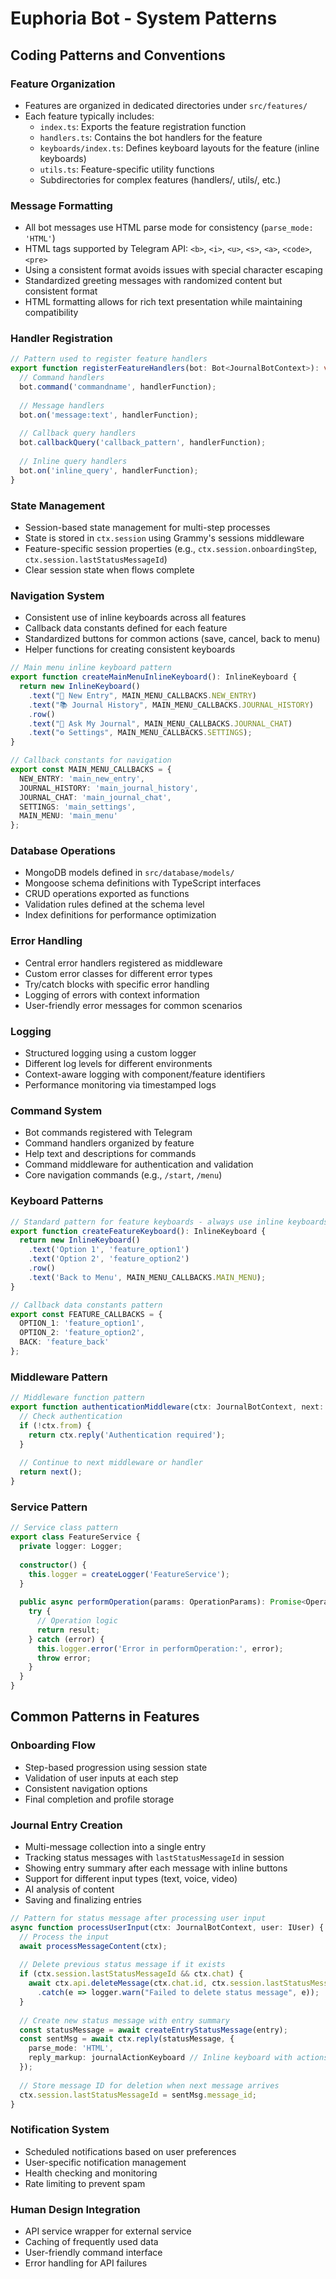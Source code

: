 # Euphoria Bot - System Patterns

## Coding Patterns and Conventions

### Feature Organization
- Features are organized in dedicated directories under `src/features/`
- Each feature typically includes:
  - `index.ts`: Exports the feature registration function
  - `handlers.ts`: Contains the bot handlers for the feature
  - `keyboards/index.ts`: Defines keyboard layouts for the feature (inline keyboards)
  - `utils.ts`: Feature-specific utility functions
  - Subdirectories for complex features (handlers/, utils/, etc.)

### Message Formatting
- All bot messages use HTML parse mode for consistency (`parse_mode: 'HTML'`)
- HTML tags supported by Telegram API: `<b>`, `<i>`, `<u>`, `<s>`, `<a>`, `<code>`, `<pre>`
- Using a consistent format avoids issues with special character escaping
- Standardized greeting messages with randomized content but consistent format
- HTML formatting allows for rich text presentation while maintaining compatibility

### Handler Registration
```typescript
// Pattern used to register feature handlers
export function registerFeatureHandlers(bot: Bot<JournalBotContext>): void {
  // Command handlers
  bot.command('commandname', handlerFunction);
  
  // Message handlers
  bot.on('message:text', handlerFunction);
  
  // Callback query handlers
  bot.callbackQuery('callback_pattern', handlerFunction);
  
  // Inline query handlers
  bot.on('inline_query', handlerFunction);
}
```

### State Management
- Session-based state management for multi-step processes
- State is stored in `ctx.session` using Grammy's sessions middleware
- Feature-specific session properties (e.g., `ctx.session.onboardingStep`, `ctx.session.lastStatusMessageId`)
- Clear session state when flows complete

### Navigation System
- Consistent use of inline keyboards across all features
- Callback data constants defined for each feature
- Standardized buttons for common actions (save, cancel, back to menu)
- Helper functions for creating consistent keyboards

```typescript
// Main menu inline keyboard pattern
export function createMainMenuInlineKeyboard(): InlineKeyboard {
  return new InlineKeyboard()
    .text("📝 New Entry", MAIN_MENU_CALLBACKS.NEW_ENTRY)
    .text("📚 Journal History", MAIN_MENU_CALLBACKS.JOURNAL_HISTORY)
    .row()
    .text("🤔 Ask My Journal", MAIN_MENU_CALLBACKS.JOURNAL_CHAT)
    .text("⚙️ Settings", MAIN_MENU_CALLBACKS.SETTINGS);
}

// Callback constants for navigation
export const MAIN_MENU_CALLBACKS = {
  NEW_ENTRY: 'main_new_entry',
  JOURNAL_HISTORY: 'main_journal_history',
  JOURNAL_CHAT: 'main_journal_chat',
  SETTINGS: 'main_settings',
  MAIN_MENU: 'main_menu'
};
```

### Database Operations
- MongoDB models defined in `src/database/models/`
- Mongoose schema definitions with TypeScript interfaces
- CRUD operations exported as functions
- Validation rules defined at the schema level
- Index definitions for performance optimization

### Error Handling
- Central error handlers registered as middleware
- Custom error classes for different error types
- Try/catch blocks with specific error handling
- Logging of errors with context information
- User-friendly error messages for common scenarios

### Logging
- Structured logging using a custom logger
- Different log levels for different environments
- Context-aware logging with component/feature identifiers
- Performance monitoring via timestamped logs

### Command System
- Bot commands registered with Telegram
- Command handlers organized by feature
- Help text and descriptions for commands
- Command middleware for authentication and validation
- Core navigation commands (e.g., `/start`, `/menu`)

### Keyboard Patterns
```typescript
// Standard pattern for feature keyboards - always use inline keyboards
export function createFeatureKeyboard(): InlineKeyboard {
  return new InlineKeyboard()
    .text('Option 1', 'feature_option1')
    .text('Option 2', 'feature_option2')
    .row()
    .text('Back to Menu', MAIN_MENU_CALLBACKS.MAIN_MENU);
}

// Callback data constants pattern
export const FEATURE_CALLBACKS = {
  OPTION_1: 'feature_option1',
  OPTION_2: 'feature_option2',
  BACK: 'feature_back'
};
```

### Middleware Pattern
```typescript
// Middleware function pattern
export function authenticationMiddleware(ctx: JournalBotContext, next: NextFunction) {
  // Check authentication
  if (!ctx.from) {
    return ctx.reply('Authentication required');
  }
  
  // Continue to next middleware or handler
  return next();
}
```

### Service Pattern
```typescript
// Service class pattern
export class FeatureService {
  private logger: Logger;
  
  constructor() {
    this.logger = createLogger('FeatureService');
  }
  
  public async performOperation(params: OperationParams): Promise<OperationResult> {
    try {
      // Operation logic
      return result;
    } catch (error) {
      this.logger.error('Error in performOperation:', error);
      throw error;
    }
  }
}
```

## Common Patterns in Features

### Onboarding Flow
- Step-based progression using session state
- Validation of user inputs at each step
- Consistent navigation options
- Final completion and profile storage

### Journal Entry Creation
- Multi-message collection into a single entry
- Tracking status messages with `lastStatusMessageId` in session
- Showing entry summary after each message with inline buttons
- Support for different input types (text, voice, video)
- AI analysis of content
- Saving and finalizing entries

```typescript
// Pattern for status message after processing user input
async function processUserInput(ctx: JournalBotContext, user: IUser) {
  // Process the input
  await processMessageContent(ctx);
  
  // Delete previous status message if it exists
  if (ctx.session.lastStatusMessageId && ctx.chat) {
    await ctx.api.deleteMessage(ctx.chat.id, ctx.session.lastStatusMessageId)
      .catch(e => logger.warn("Failed to delete status message", e));
  }
  
  // Create new status message with entry summary
  const statusMessage = await createEntryStatusMessage(entry);
  const sentMsg = await ctx.reply(statusMessage, {
    parse_mode: 'HTML',
    reply_markup: journalActionKeyboard // Inline keyboard with actions
  });
  
  // Store message ID for deletion when next message arrives
  ctx.session.lastStatusMessageId = sentMsg.message_id;
}
```

### Notification System
- Scheduled notifications based on user preferences
- User-specific notification management
- Health checking and monitoring
- Rate limiting to prevent spam

### Human Design Integration
- API service wrapper for external service
- Caching of frequently used data
- User-friendly command interface
- Error handling for API failures 